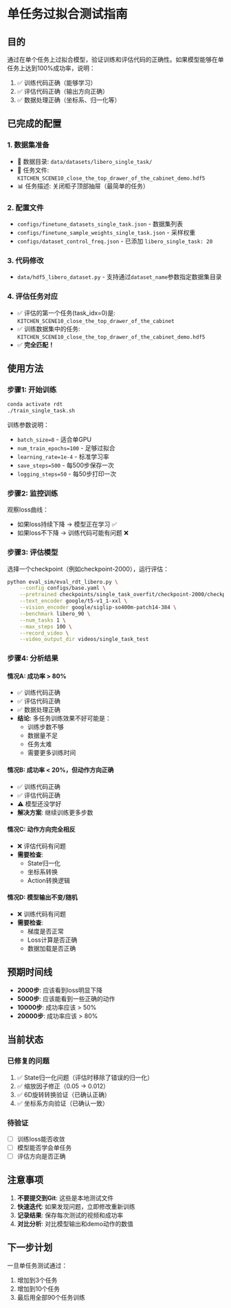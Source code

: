 # 单任务过拟合测试指南

## 目的

通过在单个任务上过拟合模型，验证训练和评估代码的正确性。如果模型能够在单任务上达到100%成功率，说明：
1. ✅ 训练代码正确（能够学习）
2. ✅ 评估代码正确（输出方向正确）
3. ✅ 数据处理正确（坐标系、归一化等）

## 已完成的配置

### 1. 数据集准备
- 📁 数据目录: `data/datasets/libero_single_task/`
- 📄 任务文件: `KITCHEN_SCENE10_close_the_top_drawer_of_the_cabinet_demo.hdf5`
- 📊 任务描述: 关闭柜子顶部抽屉（最简单的任务）

### 2. 配置文件
- `configs/finetune_datasets_single_task.json` - 数据集列表
- `configs/finetune_sample_weights_single_task.json` - 采样权重
- `configs/dataset_control_freq.json` - 已添加 `libero_single_task: 20`

### 3. 代码修改
- `data/hdf5_libero_dataset.py` - 支持通过`dataset_name`参数指定数据集目录

### 4. 评估任务对应
- ✅ 评估的第一个任务(task_idx=0)是: `KITCHEN_SCENE10_close_the_top_drawer_of_the_cabinet`
- ✅ 训练数据集中的任务: `KITCHEN_SCENE10_close_the_top_drawer_of_the_cabinet_demo.hdf5`
- ✅ **完全匹配！**

## 使用方法

### 步骤1: 开始训练

```bash
conda activate rdt
./train_single_task.sh
```

训练参数说明：
- `batch_size=8` - 适合单GPU
- `num_train_epochs=100` - 足够过拟合
- `learning_rate=1e-4` - 标准学习率
- `save_steps=500` - 每500步保存一次
- `logging_steps=50` - 每50步打印一次

### 步骤2: 监控训练

观察loss曲线：
- 如果loss持续下降 → 模型正在学习 ✅
- 如果loss不下降 → 训练代码可能有问题 ❌

### 步骤3: 评估模型

选择一个checkpoint（例如checkpoint-2000），运行评估：

```bash
python eval_sim/eval_rdt_libero.py \
    --config configs/base.yaml \
    --pretrained checkpoints/single_task_overfit/checkpoint-2000/checkpoint-2000 \
    --text_encoder google/t5-v1_1-xxl \
    --vision_encoder google/siglip-so400m-patch14-384 \
    --benchmark libero_90 \
    --num_tasks 1 \
    --max_steps 100 \
    --record_video \
    --video_output_dir videos/single_task_test
```

### 步骤4: 分析结果

#### 情况A: 成功率 > 80%
- ✅ 训练代码正确
- ✅ 评估代码正确
- ✅ 数据处理正确
- **结论**: 多任务训练效果不好可能是：
  - 训练步数不够
  - 数据量不足
  - 任务太难
  - 需要更多训练时间

#### 情况B: 成功率 < 20%，但动作方向正确
- ✅ 训练代码正确
- ✅ 评估代码正确
- ⚠️ 模型还没学好
- **解决方案**: 继续训练更多步数

#### 情况C: 动作方向完全相反
- ❌ 评估代码有问题
- **需要检查**: 
  - State归一化
  - 坐标系转换
  - Action转换逻辑

#### 情况D: 模型输出不变/随机
- ❌ 训练代码有问题
- **需要检查**:
  - 梯度是否正常
  - Loss计算是否正确
  - 数据加载是否正确

## 预期时间线

- **2000步**: 应该看到loss明显下降
- **5000步**: 应该能看到一些正确的动作
- **10000步**: 成功率应该 > 50%
- **20000步**: 成功率应该 > 80%

## 当前状态

### 已修复的问题
1. ✅ State归一化问题（评估时移除了错误的归一化）
2. ✅ 缩放因子修正（0.05 → 0.012）
3. ✅ 6D旋转转换验证（已确认正确）
4. ✅ 坐标系方向验证（已确认一致）

### 待验证
- [ ] 训练loss能否收敛
- [ ] 模型能否学会单任务
- [ ] 评估方向是否正确

## 注意事项

1. **不要提交到Git**: 这些是本地测试文件
2. **快速迭代**: 如果发现问题，立即修改重新训练
3. **记录结果**: 保存每次测试的视频和成功率
4. **对比分析**: 对比模型输出和demo动作的数值

## 下一步计划

一旦单任务测试通过：
1. 增加到3个任务
2. 增加到10个任务
3. 最后用全部90个任务训练





